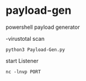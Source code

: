 # payload-gen
 powershell payload generator 
 
 -virustotal scan 



 ```
 python3 Payload-Gen.py
 ```

start Listener 
 ```
 nc -lnvp PORT
 ```
